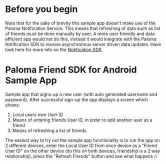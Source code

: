 # Before you begin
Note that for the sake of brevity this sample app doesn't make use of the Paloma Notification Service. 
This means that refreshing of data such as
list of friends must be done manually by user. A more user friendly and data 
efficient app would not do this,
instead it would integrate with the Paloma Notification SDK to receive asynchronous server driven data updates.
Have look here for more info on the [Notification SDK](../palomamobile-android-sdk-notification).

# Paloma Friend SDK for Android Sample App

Sample app that signs-up a new user (with auto generated username and password). After successful sign-up the app 
displays a screen which shows:

1. Local users own User ID
2. Means of entering friends User ID, in order to add another user as a friend
3. Means of refreshing a list of friends

The easiest way to try out the sample app functionality is to run the app on 2 different devices, enter the Local User 
ID from once device as a "Friend User ID" on the other device (do this on both devices, friendship is a 2 way 
relationship), press the "Refresh Friends" button and see what happens :)
